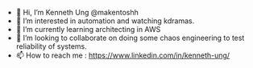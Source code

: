 - 👋 Hi, I’m Kenneth Ung @makentoshh
- 👀 I’m interested in automation and watching kdramas.
- 🌱 I’m currently learning architecting in AWS
- 💞️ I’m looking to collaborate on doing some chaos engineering to test reliability of systems.  
- 📫 How to reach me : https://www.linkedin.com/in/kenneth-ung/

<!---
makentoshh/makentoshh is a ✨ special ✨ repository because its `README.md` (this file) appears on your GitHub profile.
You can click the Preview link to take a look at your changes.
--->
